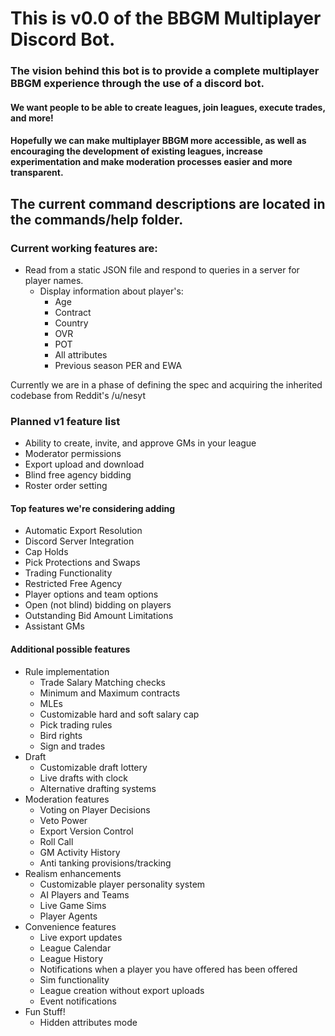 # This is v0.0 of the BBGM Multiplayer Discord Bot.

### The vision behind this bot is to provide a complete multiplayer BBGM experience through the use of a discord bot.
#### We want people to be able to create leagues, join leagues, execute trades, and more!
#### Hopefully we can make multiplayer BBGM more accessible, as well as encouraging the development of existing leagues, increase experimentation and make moderation processes easier and more transparent.

## The current command descriptions are located in the commands/help folder.
### Current working features are:

- Read from a static JSON file and respond to queries in a server for player names.
	- Display information about player's:
		- Age
		- Contract
		- Country
		- OVR
		- POT
		- All attributes
		- Previous season PER and EWA

Currently we are in a phase of defining the spec and acquiring the inherited codebase from Reddit's /u/nesyt

### Planned v1 feature list
- Ability to create, invite, and approve GMs in your league
- Moderator permissions
- Export upload and download
- Blind free agency bidding
- Roster order setting

#### Top features we're considering adding
- Automatic Export Resolution
- Discord Server Integration
- Cap Holds
- Pick Protections and Swaps
- Trading Functionality
- Restricted Free Agency
- Player options and team options
- Open (not blind) bidding on players
- Outstanding Bid Amount Limitations
- Assistant GMs

#### Additional possible features
- Rule implementation
	- Trade Salary Matching checks
	- Minimum and Maximum contracts
	- MLEs
	- Customizable hard and soft salary cap
	- Pick trading rules
	- Bird rights
	- Sign and trades
- Draft
	- Customizable draft lottery
	- Live drafts with clock
	- Alternative drafting systems
- Moderation features
	- Voting on Player Decisions
	- Veto Power
	- Export Version Control
	- Roll Call
	- GM Activity History
	- Anti tanking provisions/tracking
- Realism enhancements
	- Customizable player personality system
	- AI Players and Teams
	- Live Game Sims
	- Player Agents
- Convenience features
	- Live export updates
	- League Calendar
	- League History
	- Notifications when a player you have offered has been offered
	- Sim functionality
	- League creation without export uploads
	- Event notifications
- Fun Stuff!
	- Hidden attributes mode